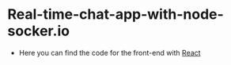 # Real-time-chat-app-with-node-socker.io

- Here you can find the code for the front-end with [React](https://github.com/yassssser/Consuming-the-Real-time-app-with-react-and-socket.io/blob/master/README.md) 
